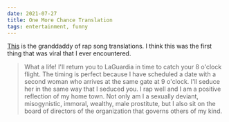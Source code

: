 ```yaml
---
date: 2021-07-27
title: One More Chance Translation
tags: entertainment, funny
---
```


[This](https://www.netfunny.com/rhf/funny/98/Jul/ebonrap.html) is the granddaddy of rap song translations. I think this was the first thing that was viral that I ever encountered.

> What a life! I'll return you to LaGuardia in time to catch your 8 o'clock flight. The timing is perfect because I have scheduled a date with a second woman who arrives at the same gate at 9 o'clock. I'll seduce her in the same way that I seduced you. I rap well and I am a positive reflection of my home town. Not only am I a sexually deviant, misogynistic, immoral, wealthy, male prostitute, but I also sit on the board of directors of the organization that governs others of my kind.